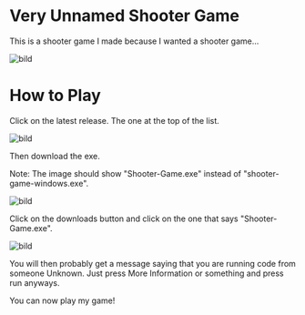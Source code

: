 # Very Unnamed Shooter Game
This is a shooter game I made because I wanted a shooter game...

![bild](https://github.com/ninjago9876/ShooterGame/assets/133258800/ec996e55-f1c5-4244-aa40-82728ed97151)

# How to Play
Click on the latest release. The one at the top of the list.

![bild](https://github.com/ninjago9876/ShooterGame/assets/133258800/e38bcadc-ca89-4ea6-bd2f-5d8fb608b4cc)

Then download the exe.

Note: The image should show "Shooter-Game.exe" instead of "shooter-game-windows.exe".

![bild](https://github.com/ninjago9876/ShooterGame/assets/133258800/f536d88a-c0c6-4a4e-8340-bf74be90537a)

Click on the downloads button and click on the one that says "Shooter-Game.exe".

![bild](https://github.com/ninjago9876/ShooterGame/assets/133258800/7eadd9cd-a8a2-4ef3-abfd-e220f6b8e6dd)

You will then probably get a message saying that you are running code from someone Unknown. Just press More Information or something and press run anyways.

You can now play my game!
